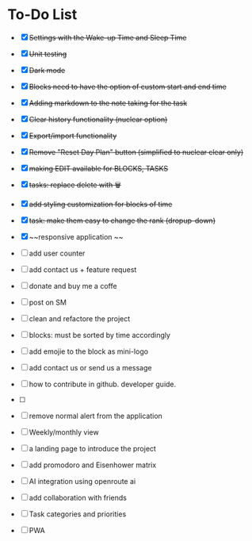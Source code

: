 # To-Do List

- [x] ~~Settings with the Wake-up Time and Sleep Time~~
- [x] ~~Unit testing~~
- [x] ~~Dark mode~~
- [x] ~~Blocks need to have the option of custom start and end time~~
- [x] ~~Adding markdown to the note taking for the task~~
- [x] ~~Clear history functionality (nuclear option)~~
- [x] ~~Export/import functionality~~
- [x] ~~Remove "Reset Day Plan" button (simplified to nuclear clear only)~~
- [x] ~~making EDIT available for BLOCKS, TASKS~~
- [x] ~~tasks: replace delete with 🗑️~~
- [x] ~~add styling customization for blocks of time~~
- [x] ~~task: make them easy to change the rank (dropup-down)~~
- [x] ~~responsive application ~~

- [ ] add user counter
- [ ] add contact us + feature request
- [ ] donate and buy me a coffe

- [ ] post on SM

- [ ] clean and refactore the project




- [ ] blocks: must be sorted by time accordingly
- [ ] add emojie to the block as mini-logo
- [ ] add contact us or send us a message 

- [ ] how to contribute in github. developer guide.
- [ ] 

- [ ] remove normal alert from the application 

- [ ] Weekly/monthly view
- [ ] a landing page to introduce the project

- [ ] add promodoro and Eisenhower matrix
- [ ] AI integration using openroute ai 
- [ ] add collaboration with friends 
- [ ] Task categories and priorities
- [ ] PWA   
